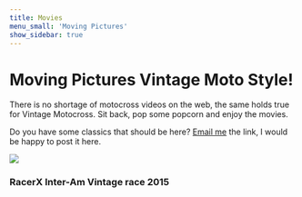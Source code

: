```yaml
---
title: Movies
menu_small: 'Moving Pictures'
show_sidebar: true
---
```


# Moving Pictures Vintage Moto Style!

There is no shortage of motocross videos on the web, the same holds true for Vintage Motocross. Sit back, pop some popcorn and enjoy the movies.

Do you have some classics that should be here?  [Email me](mailto:mcox@mcox.ca) the link, I would be happy to post it here.

![](https://youtu.be/xvc1kkmrtkw)
### RacerX Inter-Am Vintage race 2015 

